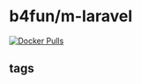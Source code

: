 # b4fun/m-laravel

[![Docker Pulls](https://img.shields.io/docker/pulls/b4fun/m-laravel.svg)](https://hub.docker.com/r/b4fun/m-laravel/)

## tags
